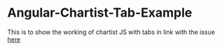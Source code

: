 # Angular-Chartist-Tab-Example
This is to show the working of chartist JS with tabs in link with the issue [here](https://github.com/gionkunz/chartist-js/issues/119)
